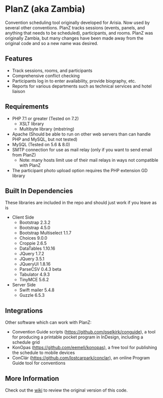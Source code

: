 # PlanZ (aka Zambia)
Convention scheduling tool originally developed for Arisia. Now used by several other conventions.
PlanZ tracks sessions (events, panels, and anything that needs to be scheduled),
participants, and rooms.
PlanZ was originally Zambia, but many changes have been made away from the original code and so a
new name was desired.

## Features
* Track sessions, rooms, and participants
* Comprehensive conflict checking
* Participants log in to enter availability, provide biography, etc.
* Reports for various departments such as technical services and hotel liaison

## Requirements
* PHP 7.1 or greater (Tested on 7.2)
  * XSLT library
  * Multibyte library (mbstring)
* Apache (Should be able to run on other web servers than can handle PHP and MySQL, but not tested)
* MySQL (Tested on 5.6 & 8.0)
* SMTP connection for use as mail relay (only if you want to send email from PlanZ)
  * Note: many hosts limit use of their mail relays in ways not compatible with PlanZ
* The participant photo upload option requires the PHP extension GD library

## Built In Dependencies
These libraries are included in the repo and should just work if you leave as is
* Client Side
  * Bootstrap 2.3.2
  * Bootstrap 4.5.0
  * Bootstrap Multiselect 1.1.7
  * Choices 9.0.0
  * Croppie 2.6.5
  * DataTables 1.10.16
  * JQuery 1.7.2
  * JQuery 3.5.1
  * JQueryUI 1.8.16
  * ParseCSV 0.4.3 beta
  * Tabulator 4.9.3
  * TinyMCE 5.6.2
* Server Side
  * Swift mailer 5.4.8
  * Guzzle 6.5.3

## Integrations
Other software which can work with PlanZ:
* Convention Guide scripts (https://github.com/pselkirk/conguide), a tool for producing a printable pocket program in InDesign, including a schedule grid
* KonOpas (https://github.com/eemeli/konopas), a free tool for publishing the schedule to mobile devices
* ConClár (https://github.com/lostcarpark/conclar), an online Program Guide tool for conventions

## More Information
Check out the [wiki](https://github.com/olszowka/Zambia/wiki) to review the original version of this code.

